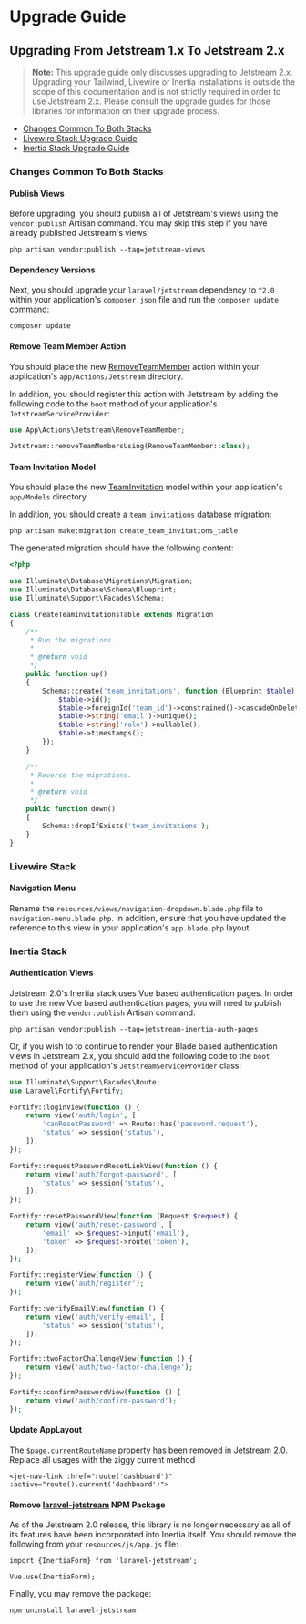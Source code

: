 # Upgrade Guide

## Upgrading From Jetstream 1.x To Jetstream 2.x

> **Note:** This upgrade guide only discusses upgrading to Jetstream 2.x. Upgrading your Tailwind, Livewire or Inertia installations is outside the scope of this documentation and is not strictly required in order to use Jetstream 2.x. Please consult the upgrade guides for those libraries for information on their upgrade process.

- [Changes Common To Both Stacks](#changes-common-to-both-stacks)
- [Livewire Stack Upgrade Guide](#livewire-stack)
- [Inertia Stack Upgrade Guide](#inertia-stack)

### Changes Common To Both Stacks

#### Publish Views

Before upgrading, you should publish all of Jetstream's views using the `vendor:publish` Artisan command. You may skip this step if you have already published Jetstream's views:

    php artisan vendor:publish --tag=jetstream-views

#### Dependency Versions

Next, you should upgrade your `laravel/jetstream` dependency to `^2.0` within your application's `composer.json` file and run the `composer update` command:

    composer update

#### Remove Team Member Action

You should place the new [RemoveTeamMember](https://github.com/laravel/jetstream/blob/2.x/stubs/app/Actions/Jetstream/RemoveTeamMember.php) action within your application's `app/Actions/Jetstream` directory.

In addition, you should register this action with Jetstream by adding the following code to the `boot` method of your application's `JetstreamServiceProvider`:

```php
use App\Actions\Jetstream\RemoveTeamMember;

Jetstream::removeTeamMembersUsing(RemoveTeamMember::class);
```

#### Team Invitation Model

You should place the new [TeamInvitation](https://github.com/laravel/jetstream/blob/2.x/stubs/app/Models/TeamInvitation.php) model within your application's `app/Models` directory.

In addition, you should create a `team_invitations` database migration:

    php artisan make:migration create_team_invitations_table

The generated migration should have the following content:

```php
<?php

use Illuminate\Database\Migrations\Migration;
use Illuminate\Database\Schema\Blueprint;
use Illuminate\Support\Facades\Schema;

class CreateTeamInvitationsTable extends Migration
{
    /**
     * Run the migrations.
     *
     * @return void
     */
    public function up()
    {
        Schema::create('team_invitations', function (Blueprint $table) {
            $table->id();
            $table->foreignId('team_id')->constrained()->cascadeOnDelete();
            $table->string('email')->unique();
            $table->string('role')->nullable();
            $table->timestamps();
        });
    }

    /**
     * Reverse the migrations.
     *
     * @return void
     */
    public function down()
    {
        Schema::dropIfExists('team_invitations');
    }
}
```

### Livewire Stack

#### Navigation Menu

Rename the `resources/views/navigation-dropdown.blade.php` file to `navigation-menu.blade.php`. In addition, ensure that you have updated the reference to this view in your application's `app.blade.php` layout.

### Inertia Stack

#### Authentication Views

Jetstream 2.0's Inertia stack uses Vue based authentication pages. In order to use the new Vue based authentication pages, you will need to publish them using the `vendor:publish` Artisan command:

    php artisan vendor:publish --tag=jetstream-inertia-auth-pages

Or, if you wish to to continue to render your Blade based authentication views in Jetstream 2.x, you should add the following code to the `boot` method of your application's `JetstreamServiceProvider` class:

```php
use Illuminate\Support\Facades\Route;
use Laravel\Fortify\Fortify;

Fortify::loginView(function () {
    return view('auth/login', [
        'canResetPassword' => Route::has('password.request'),
        'status' => session('status'),
    ]);
});

Fortify::requestPasswordResetLinkView(function () {
    return view('auth/forgot-password', [
        'status' => session('status'),
    ]);
});

Fortify::resetPasswordView(function (Request $request) {
    return view('auth/reset-password', [
        'email' => $request->input('email'),
        'token' => $request->route('token'),
    ]);
});

Fortify::registerView(function () {
    return view('auth/register');
});

Fortify::verifyEmailView(function () {
    return view('auth/verify-email', [
        'status' => session('status'),
    ]);
});

Fortify::twoFactorChallengeView(function () {
    return view('auth/two-factor-challenge');
});

Fortify::confirmPasswordView(function () {
    return view('auth/confirm-password');
});
```

#### Update AppLayout

The `$page.currentRouteName` property has been removed in Jetstream 2.0. Replace all usages with the ziggy current method

```
<jet-nav-link :href="route('dashboard')" :active="route().current('dashboard')">
```

#### Remove [laravel-jetstream](https://www.npmjs.com/package/laravel-jetstream) NPM Package

As of the Jetstream 2.0 release, this library is no longer necessary as all of its features have been incorporated into Inertia itself. You should remove the following from your `resources/js/app.js` file:

```
import {InertiaForm} from 'laravel-jetstream';

Vue.use(InertiaForm);

````

Finally, you may remove the package:

`npm uninstall laravel-jetstream`
